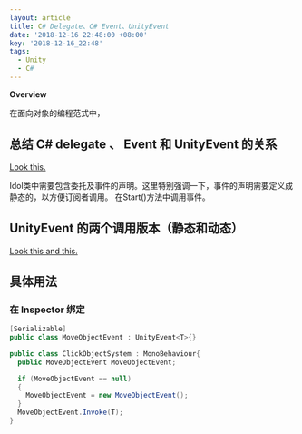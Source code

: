 ```yaml
---
layout: article
title: C# Delegate、C# Event、UnityEvent
date: '2018-12-16 22:48:00 +08:00'
key: '2018-12-16_22:48'
tags:
  - Unity
  - C#
---
```


**Overview**

在面向对象的编程范式中，

<!--more-->


## 总结 C# delegate 、 Event 和 UnityEvent 的关系

  [Look this.](https://blog.csdn.net/qq_28849871/article/details/78366236)

  Idol类中需要包含委托及事件的声明。这里特别强调一下，事件的声明需要定义成静态的，以方便订阅者调用。
  在Start()方法中调用事件。


## UnityEvent 的两个调用版本（静态和动态）

  [Look this ](https://docs.unity3d.com/Manual/UnityEvents.html)[and this.](https://forum.unity.com/threads/unityaction-unityevent-parameters-and-serialization.469240/)

## 具体用法

### 在 Inspector 绑定

```cs
[Serializable]
public class MoveObjectEvent : UnityEvent<T>{}

public class ClickObjectSystem : MonoBehaviour{
  public MoveObjectEvent MoveObjectEvent;

  if (MoveObjectEvent == null)
  {
    MoveObjectEvent = new MoveObjectEvent();
  }
  MoveObjectEvent.Invoke(T);
}
```
